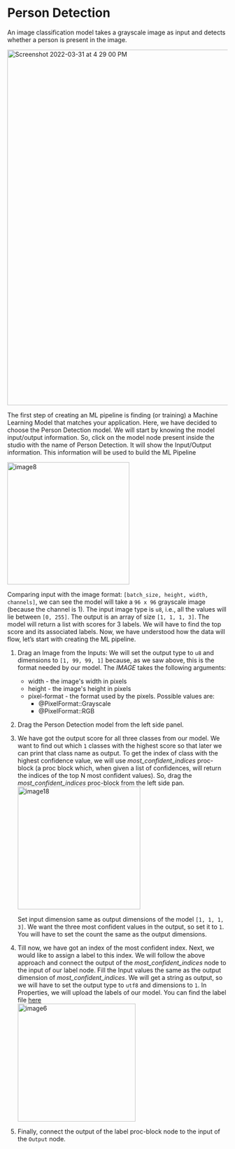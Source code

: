 # Person Detection

An image classification model takes a grayscale image as input and detects whether a person is present in the image.

<img width="811" alt="Screenshot 2022-03-31 at 4 29 00 PM" src="https://user-images.githubusercontent.com/50593567/161040283-527cbd9e-1b81-4944-b0c0-50a75976d013.png"/>

The first step of creating an ML pipeline is finding (or training) a Machine Learning Model that matches your application. Here, we have decided to choose the Person Detection model. We will start by knowing the model input/output information. So, click on the model node present inside the studio with the name of Person Detection. It will show the Input/Output information. This information will be used to build the ML Pipeline

<img width="279" alt="image8" src="https://user-images.githubusercontent.com/50593567/156827906-50ede245-eaa2-4418-a2dd-9011d15bd269.png"/>

Comparing input with the image format: `[batch_size, height, width, channels]`, we can see the model will take a `96 x 96` grayscale image (because the channel is 1). The input image type is `u8`, i.e., all the values will lie between `[0, 255]`. The output is an array of size `[1, 1, 1, 3]`. The model will return a list with scores for 3 labels. We will have to find the top score and its associated labels. Now, we have understood how the data will flow, let’s start with creating the ML pipeline.

1. Drag an Image from the Inputs:
   We will set the output type to `u8` and dimensions to `[1, 99, 99, 1]` because, as we saw above, this is the format needed by our model.
   The _IMAGE_ takes the following arguments:
   - width - the image's width in pixels
   - height - the image's height in pixels
   - pixel-format - the format used by the pixels. Possible values are:
     - @PixelFormat::Grayscale
     - @PixelFormat::RGB
2. Drag the Person Detection model from the left side panel.
3. We have got the output score for all three classes from our model. We want to find out which `1` classes with the highest score so that later we can print that class name as output. To get the index of class with the highest confidence value, we will use _most_confident_indices_ proc-block (a proc block which, when given a list of confidences, will return the indices of the top N most confident values). So, drag the _most_confident_indices_ proc-block from the left side pan.
   <img width="280" alt="image18" src="https://user-images.githubusercontent.com/50593567/156829594-0b6dbe24-2438-4d67-9f9e-54179b961cd5.png"/>

   Set input dimension same as output dimensions of the model `[1, 1, 1, 3]`. We want the three most confident values in the output, so set it to `1`. You will have to set the count the same as the output dimensions.

4. Till now, we have got an index of the most confident index. Next, we would like to assign a label to this index. We will follow the above approach and connect the output of the _most_confident_indices_ node to the input of our label node. Fill the Input values the same as the output dimension of _most_confident_indices_. We will get a string as output, so we will have to set the output type to `utf8` and dimensions to `1`. In Properties, we will upload the labels of our model. You can find the label file [here](https://drive.google.com/file/d/1srrXUYVG1-LoRYC75iyDVY6iz2t_oStb/view?usp=sharing)  
   <img width="269" alt="image6" src="https://user-images.githubusercontent.com/50593567/156829790-2ab4ba3e-63a1-48e6-b3b7-3eeef35707ae.png"/>

5. Finally, connect the output of the label proc-block node to the input of the `Output` node.
